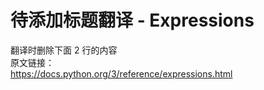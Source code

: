 # 待添加标题翻译 - Expressions

>
翻译时删除下面 2 行的内容    
原文链接：  
https://docs.python.org/3/reference/expressions.html